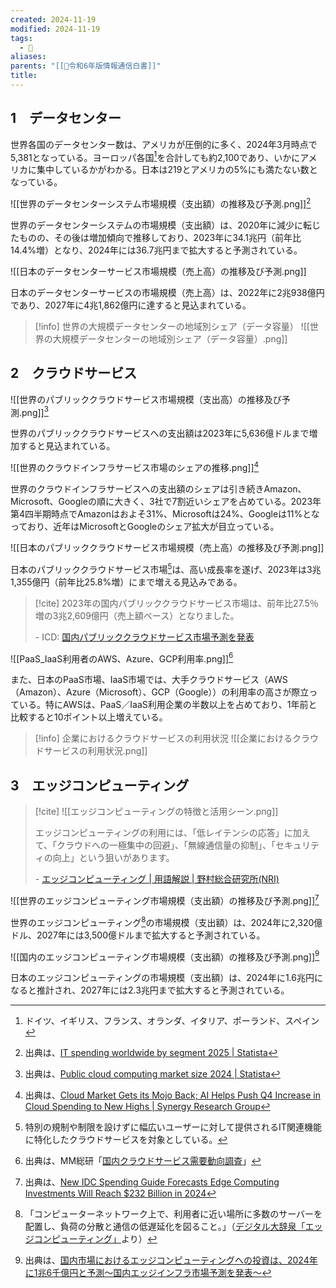 ```yaml
---
created: 2024-11-19
modified: 2024-11-19
tags:
  - 📑
aliases: 
parents: "[[📑令和6年版情報通信白書]]"
title: 
---
```

## 1　データセンター
世界各国のデータセンター数は、アメリカが圧倒的に多く、2024年3月時点で5,381となっている。ヨーロッパ各国[^europe]を合計しても約2,100であり、いかにアメリカに集中しているかがわかる。日本は219とアメリカの5%にも満たない数となっている。

[^europe]: ドイツ、イギリス、フランス、オランダ、イタリア、ポーランド、スペイン

![[世界のデータセンターシステム市場規模（支出額）の推移及び予測.png]][^data-center-statista]

[^data-center-statista]: 出典は、[IT spending worldwide by segment 2025 | Statista](https://www.statista.com/statistics/268938/global-it-spending-by-segment/)

世界のデータセンターシステムの市場規模（支出額）は、2020年に減少に転じたものの、その後は増加傾向で推移しており、2023年に34.1兆円（前年比14.4%増）となり、2024年には36.7兆円まで拡大すると予測されている。

![[日本のデータセンターサービス市場規模（売上高）の推移及び予測.png]]

日本のデータセンターサービスの市場規模（売上高）は、2022年に2兆938億円であり、2027年に4兆1,862億円に達すると見込まれている。

>[!info] 世界の大規模データセンターの地域別シェア（データ容量）
>![[世界の大規模データセンターの地域別シェア（データ容量）.png]]

## 2　クラウドサービス
![[世界のパブリッククラウドサービス市場規模（支出高）の推移及び予測.png]][^statista-cloud]

[^statista-cloud]: 出典は、[Public cloud computing market size 2024 | Statista](https://www.statista.com/statistics/273818/global-revenue-generated-with-cloud-computing-since-2009/)

世界のパブリッククラウドサービスへの支出額は2023年に5,636億ドルまで増加すると見込まれている。

![[世界のクラウドインフラサービス市場のシェアの推移.png]][^synergy]

[^synergy]: 出典は、[Cloud Market Gets its Mojo Back; AI Helps Push Q4 Increase in Cloud Spending to New Highs | Synergy Research Group](https://www.srgresearch.com/articles/cloud-market-gets-its-mojo-back-q4-increase-in-cloud-spending-reaches-new-highs)

世界のクラウドインフラサービスへの支出額のシェアは引き続きAmazon、Microsoft、Googleの順に大きく、3社で7割近いシェアを占めている。2023年第4四半期時点でAmazonはおよそ31%、Microsoftは24%、Googleは11%となっており、近年はMicrosoftとGoogleのシェア拡大が目立っている。

![[日本のパブリッククラウドサービス市場規模（売上高）の推移及び予測.png]]

日本のパブリッククラウドサービス市場[^japan-cloud]は、高い成長率を遂げ、2023年は3兆1,355億円（前年比25.8%増）にまで増える見込みである。  

>[!cite]
>2023年の国内パブリッククラウドサービス市場は、前年比27.5％増の3兆2,609億円（売上額ベース）となりました。
>
>\- ICD: [国内パブリッククラウドサービス市場予測を発表](https://www.idc.com/getdoc.jsp?containerId=prJPJ52593224)

![[PaaS_IaaS利用者のAWS、Azure、GCP利用率.png]][^mmsouken]

[^mmsouken]: 出典は、MM総研「[国内クラウドサービス需要動向調査](https://www.m2ri.jp/upload/market/69/47f77827ec30092d3da61587e1bf700c.pdf)」

また、日本のPaaS市場、IaaS市場では、大手クラウドサービス（AWS（Amazon）、Azure（Microsoft）、GCP（Google））の利用率の高さが際立っている。特にAWSは、PaaS／IaaS利用企業の半数以上を占めており、1年前と比較すると10ポイント以上増えている。

[^japan-cloud]: 特別の規制や制限を設けずに幅広いユーザーに対して提供されるIT関連機能に特化したクラウドサービスを対象としている。

>[!info] 企業におけるクラウドサービスの利用状況
>![[企業におけるクラウドサービスの利用状況.png]]

## 3　エッジコンピューティング

>[!cite]
>![[エッジコンピューティングの特徴と活用シーン.png]]
>
>エッジコンピューティングの利用には、「低レイテンシの応答」に加えて、「クラウドへの一極集中の回避」、「無線通信量の抑制」、「セキュリティの向上」という狙いがあります。
>
>\- [エッジコンピューティング | 用語解説 | 野村総合研究所(NRI)](https://www.nri.com/jp/knowledge/glossary/lst/aa/edge_computing)

![[世界のエッジコンピューティング市場規模（支出額）の推移及び予測.png]][^edge-idc]

[^edge-idc]: 出典は、[New IDC Spending Guide Forecasts Edge Computing Investments Will Reach $232 Billion in 2024](https://www.idc.com/getdoc.jsp?containerId=prUS51960324)

世界のエッジコンピューティング[^edge-computing]の市場規模（支出額）は、2024年に2,320億ドル、2027年には3,500億ドルまで拡大すると予測されている。

[^edge-computing]: 「コンピューターネットワーク上で、利用者に近い場所に多数のサーバーを配置し、負荷の分散と通信の低遅延化を図ること。」（[デジタル大辞泉「エッジコンピューティング」](https://kotobank.jp/word/%E3%81%88%E3%81%A4%E3%81%98%E3%81%93%E3%82%93%E3%81%B4%E3%82%86%E3%83%BC%E3%81%A6%E3%81%84%E3%82%93%E3%81%90-1738887#E3.83.87.E3.82.B8.E3.82.BF.E3.83.AB.E5.A4.A7.E8.BE.9E.E6.B3.89)より）

![[国内のエッジコンピューティング市場規模（支出額）の推移及び予測.png]][^edge-idc-japan]

[^edge-idc-japan]:出典は、[国内市場におけるエッジコンピューティングへの投資は、2024年に1兆6千億円と予測～国内エッジインフラ市場予測を発表～](https://www.idc.com/getdoc.jsp?containerId=prJPJ51979224) 

日本のエッジコンピューティングの市場規模（支出額）は、2024年に1.6兆円になると推計され、2027年には2.3兆円まで拡大すると予測されている。